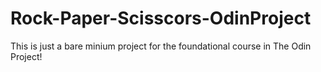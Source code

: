# Rock-Paper-Scisscors-OdinProject

This is just a bare minium project for the foundational course in The Odin Project!
